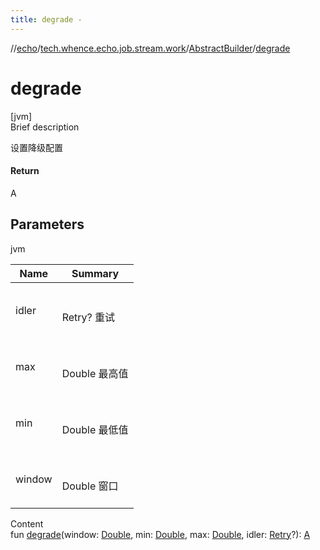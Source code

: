 ```yaml
---
title: degrade -
---
```

//[echo](../../index.md)/[tech.whence.echo.job.stream.work](../index.md)/[AbstractBuilder](index.md)/[degrade](degrade.md)



# degrade  
[jvm]  
Brief description  


设置降级配置



#### Return  


A



## Parameters  
  
jvm  
  
|  Name|  Summary| 
|---|---|
| idler| <br><br>Retry? 重试<br><br>
| max| <br><br>Double 最高值<br><br>
| min| <br><br>Double 最低值<br><br>
| window| <br><br>Double 窗口<br><br>
  
  
Content  
fun [degrade](degrade.md)(window: [Double](https://kotlinlang.org/api/latest/jvm/stdlib/kotlin/-double/index.html), min: [Double](https://kotlinlang.org/api/latest/jvm/stdlib/kotlin/-double/index.html), max: [Double](https://kotlinlang.org/api/latest/jvm/stdlib/kotlin/-double/index.html), idler: [Retry](../../tech.whence.echo.retry/-retry/index.md)?): [A](index.md)  



